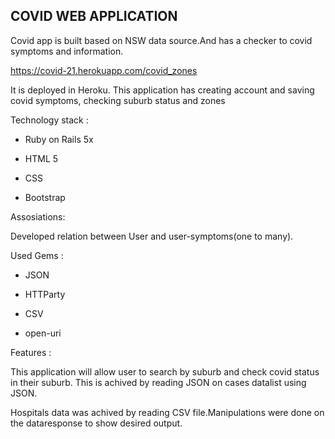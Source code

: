 ## COVID WEB APPLICATION
Covid app is built based on NSW data source.And has a checker to covid symptoms and information.

https://covid-21.herokuapp.com/covid_zones

It is deployed in Heroku. This application has creating account and saving covid symptoms, checking suburb status and zones

Technology stack :

* Ruby on Rails 5x

* HTML 5

* CSS

* Bootstrap

Assosiations:

Developed relation between User and user-symptoms(one to many).

Used Gems :

* JSON

* HTTParty

* CSV

* open-uri

Features :

This application will allow user to search by suburb and check covid status in their suburb.
This is achived by reading JSON on cases datalist using JSON.

Hospitals data was achived by reading CSV file.Manipulations were done on the dataresponse to show desired output.
